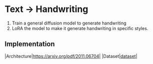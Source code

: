 # Text -> Handwriting
1. Train a general diffusion model to generate handwriting 
2. LoRA the model to make it generate handwriting in specific styles.

## Implementation

|Architecture|https://arxiv.org/pdf/2011.06704|
|Dataset|[dataset](https://fki.tic.heia-fr.ch/databases/download-the-iam-on-line-handwriting-database)|

